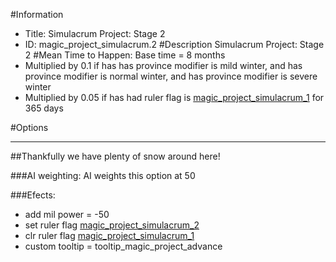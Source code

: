 #Information
 - Title: Simulacrum Project: Stage 2
 - ID: magic_project_simulacrum.2
#Description
Simulacrum Project: Stage 2
#Mean Time to Happen:
Base time = 8 months
 - Multiplied by 0.1 if has has province modifier is mild winter, and has province modifier is normal winter, and has province modifier is severe winter
 - Multiplied by 0.05 if has had ruler flag is [magic_project_simulacrum_1](../flags/magic_project_simulacrum_1.md) for 365 days

#Options

___
##Thankfully we have plenty of snow around here!

###AI weighting:
AI weights this option at 50


###Efects:<ul><li>add mil power = -50</li><li>set ruler flag [magic_project_simulacrum_2](../flags/magic_project_simulacrum_2.md)</li><li>clr ruler flag [magic_project_simulacrum_1](../flags/magic_project_simulacrum_1.md)</li><li>custom tooltip = tooltip_magic_project_advance</li></ul>
